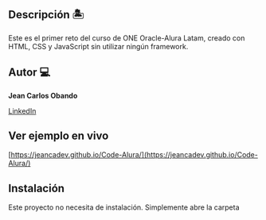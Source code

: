 ## Descripción 🏝

Este es el primer reto del curso de ONE Oracle-Alura Latam, creado con HTML, CSS y JavaScript sin utilizar ningún framework.

## Autor 💻
**Jean Carlos Obando**

[LinkedIn](https://www.linkedin.com/in/jeancarlosobando/)

## Ver ejemplo en vivo
[https://jeancadev.github.io/Code-Alura/](https://jeancadev.github.io/Code-Alura/)

## Instalación
Este proyecto no necesita de instalación. Simplemente abre la carpeta 
